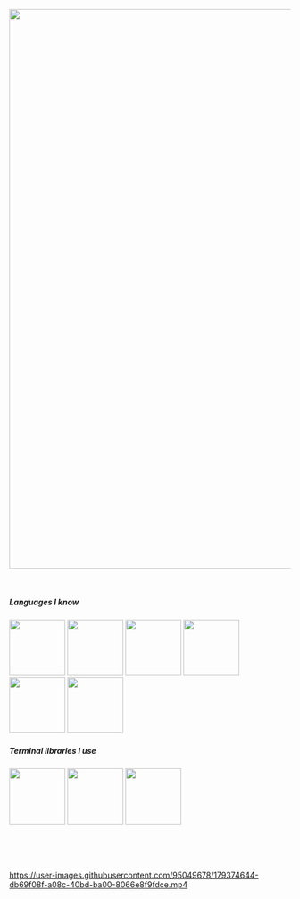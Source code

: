 <p align="center">
<a href="https://github.com/malice-cli/"><img src="https://github-readme-stats.vercel.app/api?username=malice-cli&theme=dracula&custom_title=Hello,%20I%27m%20m2.&layoud=compact&show_owner=true&show_icons=true" width=1000px></a>
</p>
</br>
<h5>Languages I know</h5>
 <p>
<img height = "100px" src="https://cdn.jsdelivr.net/gh/devicons/devicon/icons/lua/lua-original-wordmark.svg" />
<img height = "100px" src="https://cdn.jsdelivr.net/gh/devicons/devicon/icons/javascript/javascript-original.svg" />
<img height = "100px" src="https://cdn.jsdelivr.net/gh/devicons/devicon/icons/typescript/typescript-original.svg" />
<img height = "100px" src="https://cdn.jsdelivr.net/gh/devicons/devicon/icons/markdown/markdown-original.svg" />
<img height = "100px" src="https://cdn.jsdelivr.net/gh/devicons/devicon/icons/csharp/csharp-original.svg" />
<img height = "100px" src="https://cdn.jsdelivr.net/gh/devicons/devicon/icons/java/java-original.svg" />
</p>
<h5>Terminal libraries I use</h5>
<p>
<img height="100px" src="https://cdn.jsdelivr.net/gh/devicons/devicon/icons/npm/npm-original-wordmark.svg" />
<img height="100px" src="https://cdn.jsdelivr.net/gh/devicons/devicon/icons/git/git-original.svg" />
<img height="100px" src="https://cdn.jsdelivr.net/gh/devicons/devicon/icons/yarn/yarn-original.svg" />

</p>





</br></br></br>
  

https://user-images.githubusercontent.com/95049678/179374644-db69f08f-a08c-40bd-ba00-8066e8f9fdce.mp4


 



